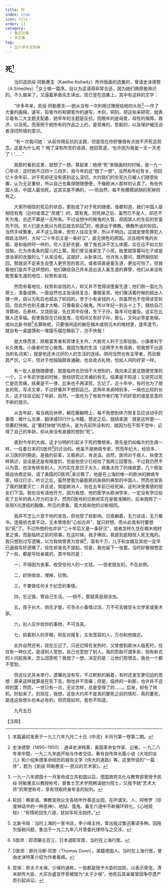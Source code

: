 ```yaml
---
title: 死
index: true
icon: file
order: 13
category:
  - 鲁迅文集
  - 杂文集
tag:  
  - 且介亭杂文附编
---
```


## 死[^①]

　　当印造凯绥·珂勒惠支（Kaethe Kollwitz）所作版画的选集时，曾请史沫德黎（A.Smedley）[^②]女士做一篇序。自以为这请得非常合适，因为她们俩原极熟识的。不久做来了，又逼着茅盾先生译出，现已登在选集上。其中有这样的文字：

　　“许多年来，凯绥·珂勒惠支──她从没有一次利用过赠授给她的头衔[^③]──作了大量的画稿，速写，铅笔作的和钢笔作的速写，木刻，铜刻。把这些来研究，就表示着有二大主题支配着，她早年的主题是反抗，而晚年的是母爱，母性的保障，救济，以及死。而笼照于她所有的作品之上的，是受难的，悲剧的，以及保护被压迫者深切热情的意识。

　　“有一次我问她：‘从前你用反抗的主题，但是现在你好像很有点抛不开死这观念。这是为什么呢？’用了深有所苦的语调，她回答道，‘也许因为我是一天一天老了！’……”

　　我那时看到这里，就想了一想。算起来：她用“死”来做画材的时候，是一九一〇年顷；这时她不过四十三四岁。我今年的这“想了一想”，当然和年纪有关，但回忆十余年前，对于死却还没有感到这么深切。大约我们的生死久已被人们随意处置，认为无足重轻，所以自己也看得随随便便，不像欧洲人那样的认真了。有些外国人说，中国人最怕死。这其实是不确的，──但自然，每不免模模胡胡的死掉则有之。

　　大家所相信的死后的状态，更助成了对于死的随便。谁都知道，我们中国人是相信有鬼（近时或谓之“灵魂”）的，既有鬼，则死掉之后，虽然已不是人，却还不失为鬼，总还不算是一无所有。不过设想中的做鬼的久暂，却因其人的生前的贫富而不同。穷人们是大抵以为死后就去轮回[^④]的，根源出于佛教。佛教所说的轮回，当然手续繁重，并不这么简单，但穷人往往无学，所以不明白。这就是使死罪犯人绑赴法场时，大叫“二十年后又是一条好汉”，面无惧色的原因。况且相传鬼的衣服，是和临终时一样的，穷人无好衣裳，做了鬼也决不怎么体面，实在远不如立刻投胎，化为赤条条的婴儿的上算。我们曾见谁家生了小孩，胎里就穿着叫化子或是游泳家的衣服的么？从来没有。这就好，从新来过。也许有人要问，既然相信轮回，那就说不定来生会堕入更穷苦的景况，或者简直是畜生道，更加可怕了。但我看他们是并不这样想的，他们确信自己并未造出该入畜生道的罪孽，他们从来没有能堕畜生道的地位，权势和金钱。

　　然而有着地位，权势和金钱的人，却又并不觉得该堕畜生道；他们倒一面化为居士，准备成佛，一面自然也主张读经复古，兼做圣贤。他们像活着时候的超出人理一样，自以为死后也超出了轮回的。至于小有金钱的人，则虽然也不觉得该受轮回，但此外也别无雄才大略，只豫备安心做鬼。所以年纪一到五十上下，就给自己寻葬地，合寿材，又烧纸锭，先在冥中存储，生下子孙，每年可吃羹饭。这实在比做人还享福。假使我现在已经是鬼，在阳间又有好子孙，那么，又何必零星卖稿，或向北新书局[^⑤]去算账呢，只要很闲适的躺在楠木或阴沉木的棺材里，逢年逢节，就自有一桌盛馔和一堆国币摆在眼前了，岂不快哉！

　　就大体而言，除极富贵者和冥律无关外，大抵穷人利于立即投胎，小康者利于长久做鬼。小康者的甘心做鬼，是因为鬼的生活（这两字大有语病，但我想不出适当的名词来），就是他还未过厌的人的生活的连续。阴间当然也有主宰者，而且极其严厉，公平，但对于他独独颇肯通融，也会收点礼物，恰如人间的好官一样。

　　有一批人是随随便便，就是临终也恐怕不大想到的，我向来正是这随便党里的一个。三十年前学医的时候，曾经研究过灵魂的有无，结果是不知道；又研究过死亡是否苦痛，结果是不一律，后来也不再深究，忘记了。近十年中，有时也为了朋友的死，写点文章，不过好像并不想到自己。这两年来病特别多，一病也比较的长久，这才往往记起了年龄，自然，一面也为了有些作者们笔下的好意的或是恶意的不断的提示。

　　从去年起，每当病后休养，躺在藤躺椅上，每不免想到体力恢复后应该动手的事情：做什么文章，翻译或印行什么书籍。想定之后，就结束道：就是这样罢──但要赶快做。这“要赶快做”的想头，是为先前所没有的，就因为在不知不觉中，记得了自己的年龄。却从来没有直接的想到“死”。

　　直到今年的大病，这才分明的引起关于死的豫想来。原先是仍如每次的生病一样，一任着日本的S医师[^⑥]的诊治的。他虽不是肺病专家，然而年纪大，经验多，从习医的时期说，是我的前辈，又极熟识，肯说话。自然，医师对于病人，纵使怎样熟识，说话是还是有限度的，但是他至少已经给了我两三回警告，不过我仍然不以为意，也没有转告别人。大约实在是日子太久，病象太险了的缘故罢，几个朋友暗自协商定局，请了美国的D医师[^⑦]来诊察了。他是在上海的唯一的欧洲的肺病专家，经过打诊，听诊之后，虽然誉我为最能抵抗疾病的典型的中国人，然而也宣告了我的就要灭亡；并且说，倘是欧洲人，则在五年前已经死掉。这判决使善感的朋友们下泪。我也没有请他开方，因为我想，他的医学从欧洲学来，一定没有学过给死了五年的病人开方的法子。然而D医师的诊断却实在是极准确的，后来我照了一张用X光透视的胸像，所见的景象，竟大抵和他的诊断相同。

　　我并不怎么介意于他的宣告，但也受了些影响，日夜躺着，无力谈话，无力看书。连报纸也拿不动，又未曾炼到“心如古井”，就只好想，而从此竟有时要想到“死”了。不过所想的也并非“二十年后又是一条好汉”，或者怎样久住在楠木棺材里之类，而是临终之前的琐事。在这时候，我才确信，我是到底相信人死无鬼的。我只想到过写遗嘱，以为我倘曾贵为宫保[^⑧]，富有千万，儿子和女婿及其他一定早已逼我写好遗嘱了，现在却谁也不提起。但是，我也留下一张罢。当时好像很想定了一些，都是写给亲属的，其中有的是：

　　一，不得因为丧事，收受任何人的一文钱。──但老朋友的，不在此例。

　　二，赶快收敛，埋掉，拉倒。

　　三，不要做任何关于纪念的事情。

　　四，忘记我，管自己生活。──倘不，那就真是胡涂虫。

　　五，孩子长大，倘无才能，可寻点小事情过活，万不可去做空头文学家或美术家。

　　六，别人应许给你的事物，不可当真。

　　七，损着别人的牙眼，却反对报复，主张宽容的人，万勿和他接近。

　　此外自然还有，现在忘记了。只还记得在发热时，又曾想到欧洲人临死时，往往有一种仪式，是请别人宽恕，自己也宽恕了别人。我的怨敌可谓多矣，倘有新式的人问起我来，怎么回答呢？我想了一想，决定的是：让他们怨恨去，我也一个都不宽恕。

　　但这仪式并未举行，遗嘱也没有写，不过默默的躺着，有时还发生更切迫的思想：原来这样就算是在死下去，倒也并不苦痛；但是，临终的一刹那，也许并不这样的罢；然而，一世只有一次，无论怎样，总是受得了的……。后来，却有了转机，好起来了。到现在，我想，这些大约并不是真的要死之前的情形，真的要死，是连这些想头也未必有的，但究竟如何，我也不知道。

　　九月五日

【注释】

[^①]:本篇最初发表于一九三六年九月二十日《中流》半月刊第一卷第二期。

[^②]:史沫德黎（1890─1950）：通译史沫特莱，美国革命女作家、记者。一九二八年来中国，一九二九年底开始与作者交往。著有自传体长篇小说《大地的女儿》和介绍朱德革命经历的报告文学《伟大的道路》等。这里所说的“一篇序”，题为《凯绥·珂勒惠支──民众的艺术家》。

[^③]:一九一八年德国十一月革命成立共和国以后，德国政府文化与教育部曾授予凯绥·珂勒惠支以教授称号，普鲁士艺术学院聘请她为院士，又授予她“艺术大师”的荣誉称号，享有领取终身年金的权利。

[^④]:轮回：佛家语。佛教宣扬众生各依所作善恶业因，在所谓天、人、阿修罗（印度神话中的一种恶神）、地狱、饿鬼、畜生六道中不断循环转化。《心地观经》：“有情轮回生六道，犹如车轮无始终。”

[^⑤]:北新书局：当时上海的一家书店，李小峰主持，曾出版过鲁迅著译多种。因拖欠版税问题，鲁迅于一九二九年八月曾委托律师与之交涉。

[^⑥]:S医师：即须藤五百三，日本退职军医，当时在上海行医。

[^⑦]:D医师：即托马斯·邓恩（Thomas Dunn），美籍德国人。当时在上海行医，曾由史沫特莱介绍为作者看病。

[^⑧]:宫保：即太子太保、少保的通称，一般都是授予大臣的加衔，以表示荣宠。清末邮传大臣、大买办盛宣怀曾被授为“太子少保”，他死后其亲属曾因争夺遗产而引起诉讼。
